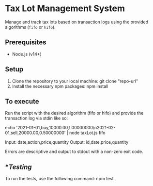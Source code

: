 # **Tax Lot Management System**

Manage and track tax lots based on transaction logs using the provided algorithms (`fifo` or `hifo`).

## **Prerequisites**

- Node.js (v14+)

## **Setup**

1. Clone the repository to your local machine: git clone "repo-url"
2. Install the necessary npm packages: npm install

## **To execute**

Run the script with the desired algorithm (fifo or hifo) and provide the transaction log via stdin like so:

echo '2021-01-01,buy,10000.00,1.00000000\n2021-02-01,sell,20000.00,0.50000000' | node taxLot.js fifo

Input: date,action,price,quantity
Output: id,date,price,quantity

Errors are descriptive and output to stdout with a non-zero exit code.

## \*_Testing_

To run the tests, use the following command: npm test
